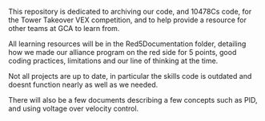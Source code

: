 This repository is dedicated to archiving our code, and 10478Cs code, for the Tower Takeover VEX competition, and to help provide a
resource for other teams at GCA to learn from.

All learning resources will be in the Red5Documentation folder, detailing how we made our alliance program on the red side for 5 points,
good coding practices, limitations and our line of thinking at the time.

Not all projects are up to date, in particular the skills code is outdated and doesnt function nearly as well as we needed.

There will also be a few documents describing a few concepts such as PID, and using voltage over velocity control.
